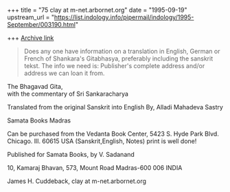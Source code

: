 +++
title = "75 clay at m-net.arbornet.org"
date = "1995-09-19"
upstream_url = "https://list.indology.info/pipermail/indology/1995-September/003190.html"

+++
[Archive link](https://list.indology.info/pipermail/indology/1995-September/003190.html)

> 
> Does any one have information on a translation in English, German or French 
> of Shankara's Gitabhasya, preferably including the sanskrit tekst. The info 
> we need is: Publisher's complete address and/or address we can loan it from.
> 
The Bhagavad Gita,   
with the commentary of 
Sri Sankaracharya

Translated from the original Sanskrit into English
By,  Alladi Mahadeva Sastry

Samata Books Madras

Can be purchased from the Vedanta Book Center, 5423 S. Hyde Park Blvd.
Chicago. Ill. 60615 USA  (Sanskrit,English, Notes) print is well done!


Published for Samata Books, by V. Sadanand

10, Kamaraj Bhavan, 573, Mount Road
	Madras-600 006 INDIA




James H. Cuddeback, clay at m-net.arbornet.org 








